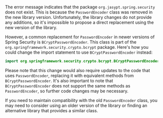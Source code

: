 The error message indicates that the package `org.jasypt.spring.security` does not exist. This is because the `PasswordEncoder` class was removed in the new library version. Unfortunately, the library changes do not provide any additions, so it's impossible to propose a direct replacement using the new version of the library.

However, a common replacement for `PasswordEncoder` in newer versions of Spring Security is `BCryptPasswordEncoder`. This class is part of the `org.springframework.security.crypto.bcrypt` package. Here's how you could change the import statement to use `BCryptPasswordEncoder` instead:

```java
import org.springframework.security.crypto.bcrypt.BCryptPasswordEncoder;
```

Please note that this change would also require updates to the code that uses `PasswordEncoder`, replacing it with equivalent methods from `BCryptPasswordEncoder`. It's also important to note that `BCryptPasswordEncoder` does not support the same methods as `PasswordEncoder`, so further code changes may be necessary.

If you need to maintain compatibility with the old `PasswordEncoder` class, you may need to consider using an older version of the library or finding an alternative library that provides a similar class.
